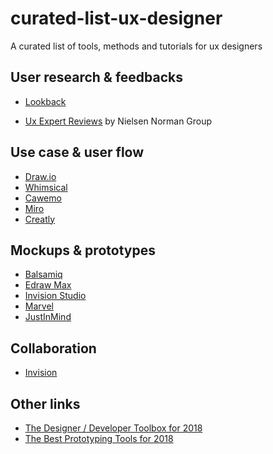 # curated-list-ux-designer

A curated list of tools, methods and tutorials for ux designers

## User research & feedbacks

- [Lookback](https://lookback.io)

- [Ux Expert Reviews](https://www.nngroup.com/articles/ux-expert-reviews/) by Nielsen Norman Group

## Use case & user flow

- [Draw.io](https://www.draw.io/)
- [Whimsical](https://whimsical.com)
- [Cawemo](https://cawemo.com/)
- [Miro](https://miro.com/)
- [Creatly](https://creately.com/)

## Mockups & prototypes

- [Balsamiq](https://balsamiq.com/)
- [Edraw Max](https://www.edrawsoft.com/wireframe/)
- [Invision Studio](https://www.invisionapp.com/studio)
- [Marvel](https://marvelapp.com/)
- [JustInMind](https://www.justinmind.com/)

## Collaboration

- [Invision](https://www.invisionapp.com/)

## Other links

- [The Designer / Developer Toolbox for 2018](https://blog.prototypr.io/the-designer-developer-toolbox-for-2018-10395afb4e07)
- [The Best Prototyping Tools for 2018](https://www.awwwards.com/the-best-prototyping-tools-for-2018.html)
